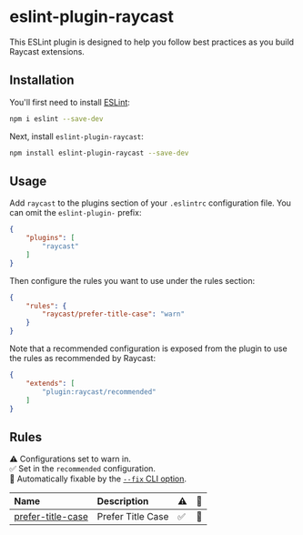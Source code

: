 # eslint-plugin-raycast

This ESLint plugin is designed to help you follow best practices as you build Raycast extensions.

## Installation

You'll first need to install [ESLint](https://eslint.org/):

```sh
npm i eslint --save-dev
```

Next, install `eslint-plugin-raycast`:

```sh
npm install eslint-plugin-raycast --save-dev
```

## Usage

Add `raycast` to the plugins section of your `.eslintrc` configuration file. You can omit the `eslint-plugin-` prefix:

```json
{
    "plugins": [
        "raycast"
    ]
}
```


Then configure the rules you want to use under the rules section:

```json
{
    "rules": {
        "raycast/prefer-title-case": "warn"
    }
}
```

Note that a recommended configuration is exposed from the plugin to use the rules as recommended by Raycast:

```json
{
    "extends": [
        "plugin:raycast/recommended"
    ]
}
```

## Rules

<!-- begin auto-generated rules list -->

⚠️ Configurations set to warn in.\
✅ Set in the `recommended` configuration.\
🔧 Automatically fixable by the [`--fix` CLI option](https://eslint.org/docs/user-guide/command-line-interface#--fix).

| Name                                                 | Description       | ⚠️ | 🔧 |
| :--------------------------------------------------- | :---------------- | :- | :- |
| [prefer-title-case](docs/rules/prefer-title-case.md) | Prefer Title Case | ✅  | 🔧 |

<!-- end auto-generated rules list -->


